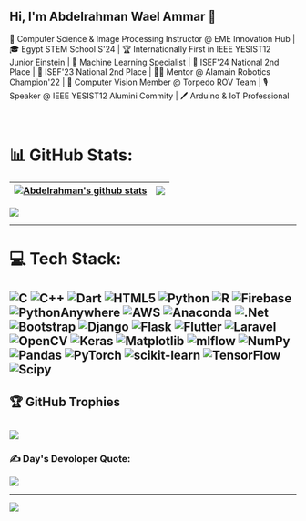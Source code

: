 ## Hi, I'm Abdelrahman Wael Ammar 👋

🤖 Computer Science & Image Processing Instructor @ EME Innovation Hub | 🎓 Egypt STEM School S'24 | 🏆 Internationally First in IEEE YESIST12 Junior Einstein | 🧠 Machine Learning Specialist | 🥈 ISEF'24 National 2nd Place | 🥈 ISEF'23 National 2nd Place | 👨‍💼 Mentor @ Alamain Robotics Champion'22 | 👀 Computer Vision Member @ Torpedo ROV Team | 🎙️Speaker @ IEEE YESIST12 Alumini Commity | 🖊️ Arduino & IoT Professional 

<br>

# 📊 GitHub Stats:
<a href='https://github.com/bodiwael/github-stats-transparent'>

  
| <a href="https://github.com/bodiwael/github-readme-stats"><img align="center" src="https://github-readme-stats.vercel.app/api?username=bodiwael&show_icons=true&include_all_commits=true&theme=buefy&hide_border=true" alt="Abdelrahman's github stats" /></a> | <a href="https://github.com/bodiwael/github-readme-stats"><img align="center" src="https://github-readme-stats.vercel.app/api/top-langs/?username=bodiwael&layout=compact&theme=buefy&hide_border=true" /></a> |
| ------------- | ------------- |



</a>

![](https://github-readme-streak-stats.herokuapp.com/?user=bodiwael&theme=default&hide_border=false)<br/>

---

# 💻 Tech Stack:
![C](https://img.shields.io/badge/c-%2300599C.svg?style=for-the-badge&logo=c&logoColor=white) ![C++](https://img.shields.io/badge/c++-%2300599C.svg?style=for-the-badge&logo=c%2B%2B&logoColor=white) ![Dart](https://img.shields.io/badge/dart-%230175C2.svg?style=for-the-badge&logo=dart&logoColor=white) ![HTML5](https://img.shields.io/badge/html5-%23E34F26.svg?style=for-the-badge&logo=html5&logoColor=white) ![Python](https://img.shields.io/badge/python-3670A0?style=for-the-badge&logo=python&logoColor=ffdd54) ![R](https://img.shields.io/badge/r-%23276DC3.svg?style=for-the-badge&logo=r&logoColor=white) ![Firebase](https://img.shields.io/badge/firebase-%23039BE5.svg?style=for-the-badge&logo=firebase) ![PythonAnywhere](https://img.shields.io/badge/pythonanywhere-%232F9FD7.svg?style=for-the-badge&logo=pythonanywhere&logoColor=151515) ![AWS](https://img.shields.io/badge/AWS-%23FF9900.svg?style=for-the-badge&logo=amazon-aws&logoColor=white) ![Anaconda](https://img.shields.io/badge/Anaconda-%2344A833.svg?style=for-the-badge&logo=anaconda&logoColor=white) ![.Net](https://img.shields.io/badge/.NET-5C2D91?style=for-the-badge&logo=.net&logoColor=white) ![Bootstrap](https://img.shields.io/badge/bootstrap-%238511FA.svg?style=for-the-badge&logo=bootstrap&logoColor=white) ![Django](https://img.shields.io/badge/django-%23092E20.svg?style=for-the-badge&logo=django&logoColor=white) ![Flask](https://img.shields.io/badge/flask-%23000.svg?style=for-the-badge&logo=flask&logoColor=white) ![Flutter](https://img.shields.io/badge/Flutter-%2302569B.svg?style=for-the-badge&logo=Flutter&logoColor=white) ![Laravel](https://img.shields.io/badge/laravel-%23FF2D20.svg?style=for-the-badge&logo=laravel&logoColor=white) ![OpenCV](https://img.shields.io/badge/opencv-%23white.svg?style=for-the-badge&logo=opencv&logoColor=white) ![Keras](https://img.shields.io/badge/Keras-%23D00000.svg?style=for-the-badge&logo=Keras&logoColor=white) ![Matplotlib](https://img.shields.io/badge/Matplotlib-%23ffffff.svg?style=for-the-badge&logo=Matplotlib&logoColor=black) ![mlflow](https://img.shields.io/badge/mlflow-%23d9ead3.svg?style=for-the-badge&logo=numpy&logoColor=blue) ![NumPy](https://img.shields.io/badge/numpy-%23013243.svg?style=for-the-badge&logo=numpy&logoColor=white) ![Pandas](https://img.shields.io/badge/pandas-%23150458.svg?style=for-the-badge&logo=pandas&logoColor=white) ![PyTorch](https://img.shields.io/badge/PyTorch-%23EE4C2C.svg?style=for-the-badge&logo=PyTorch&logoColor=white) ![scikit-learn](https://img.shields.io/badge/scikit--learn-%23F7931E.svg?style=for-the-badge&logo=scikit-learn&logoColor=white) ![TensorFlow](https://img.shields.io/badge/TensorFlow-%23FF6F00.svg?style=for-the-badge&logo=TensorFlow&logoColor=white) ![Scipy](https://img.shields.io/badge/SciPy-%230C55A5.svg?style=for-the-badge&logo=scipy&logoColor=%white)
---

## 🏆 GitHub Trophies
![](https://github-profile-trophy.vercel.app/?username=bodiwael&theme=darkhub&no-frame=false&no-bg=true&margin-w=4)
---

### ✍️ Day's Devoloper Quote:
![](https://quotes-github-readme.vercel.app/api?type=horizontal&theme=light)

---
[![](https://visitcount.itsvg.in/api?id=bodiwael&icon=8&color=1)](https://visitcount.itsvg.in)
